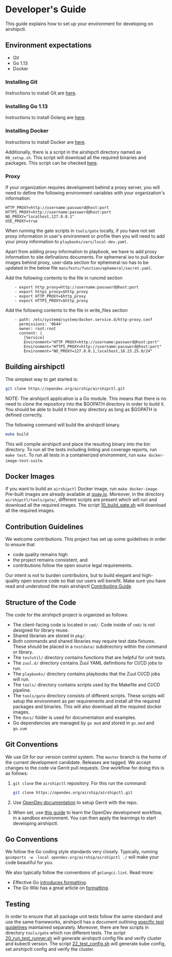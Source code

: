 # Developer's Guide

This guide explains how to set up your environment for developing on
airshipctl.

## Environment expectations

- Git
- Go 1.13
- Docker

### Installing Git

Instructions to install Git are [here][12].

### Installing Go 1.13

Instructions to install Golang are [here][13].

### Installing Docker

Instructions to install Docker are [here][14].

Additionally, there is a script in the airshipctl directory named as
`00_setup.sh`. This script will download all the required binaries and
packages. This script can be checked [here][1].

### Proxy

If your organization requires development behind a proxy server, you will need
to define the following environment variables with your organization's
information:

```
HTTP_PROXY=http://username:password@host:port
HTTPS_PROXY=http://username:password@host:port
NO_PROXY="localhost,127.0.0.1"
USE_PROXY=true
```

When running the gate scripts in `tools/gate` locally, if you have not set proxy
information in user's environment or profile then you will need to add your
proxy information to
`playbooks/vars/local-dev.yaml`.

Apart from adding proxy information to playbook, we have to add proxy information
to site definations documents. For ephemeral iso to pull docker images behind
proxy, user-data section for ephemeral iso has to be updated in the below file
`manifests/function/ephemeral/secret.yaml`.

Add the following contents to the file in runcmd section
```
    - export http_proxy=http://username:password@host:port
    - export https_proxy=$http_proxy
    - export HTTP_PROXY=$http_proxy
    - export HTTPS_PROXY=$http_proxy
```

Add the following contents to the file in write_files section
```
    - path: /etc/systemd/system/docker.service.d/http-proxy.conf
      permissions: '0644'
      owner: root:root
      content: |
        [Service]
        Environment="HTTP_PROXY=http://username:password@host:port"
        Environment="HTTPS_PROXY=http://username:password@host:port"
        Environment="NO_PROXY=127.0.0.1,localhost,10.23.25.0/24"
```
## Building airshipctl

The simplest way to get started is:

```sh
git clone https://opendev.org/airship/airshipctl.git
```

NOTE: The airshipctl application is a Go module. This means that there is no
need to clone the repository into the $GOPATH directory in order to build it.
You should be able to build it from any directory as long as $GOPATH is
defined correctly.

The following command will build the airshipctl binary.

```sh
make build
```

This will compile airshipctl and place the resulting binary into the bin
directory. To run all the tests including linting and coverage reports, run
`make test`. To run all tests in a containerized environment, run
`make docker-image-test-suite`.

## Docker Images

If you want to build an `airshipctl` Docker image, run `make docker-image`.
Pre-built images are already available at [quay.io][2]. Moreover, in the
directory `airshipctl/tools/gate/`, different scripts are present which will
run and download all the required images. The script [10_build_gate.sh][3]
will download all the required images.

## Contribution Guidelines

We welcome contributions. This project has set up some guidelines in order to
ensure that

- code quality remains high
- the project remains consistent, and
- contributions follow the open source legal requirements.

Our intent is not to burden contributors, but to build elegant and
high-quality open source code so that our users will benefit.
Make sure you have read and understood the main airshipctl
[Contributing Guide][4].

## Structure of the Code

The code for the airshipctl project is organized as follows:

- The client-facing code is located in `cmd/`. Code inside of `cmd/` is not
designed for library reuse.
- Shared libraries are stored in `pkg/`.
- Both commands and shared libraries may require test data fixtures. These
should be placed in a `testdata/` subdirectory within the command or library.
- The `testutil/` directory contains functions that are helpful for unit
tests.
- The `zuul.d/` directory contains Zuul YAML definitions for CI/CD jobs to
run.
- The `playbooks/` directory contains playbooks that the Zuul CI/CD jobs will
run.
- The `tools/` directory contains scripts used by the Makefile and CI/CD
pipeline.
- The `tools/gate` directory consists of different scripts. These scripts
will setup the environment as per requirements and install all the required
packages and binaries. This will also download all the required docker images.
- The `docs/` folder is used for documentation and examples.
- Go dependencies are managed by `go mod` and stored in `go.mod` and `go.sum`

## Git Conventions

We use Git for our version control system. The `master` branch is the home of
the current development candidate. Releases are tagged.
We accept changes to the code via Gerrit pull requests. One workflow for doing
this is as follows:

1. `git clone` the `airshipctl` repository. For this run the command:

    ```sh
    git clone https://opendev.org/airship/airshipctl.git
    ```

2. Use [OpenDev documentation][5] to setup Gerrit with the repo.

3. When set, use [this guide][6] to learn the OpenDev development workflow,
in a sandbox environment. You can then apply the learnings to start developing
airshipctl.

## Go Conventions

We follow the Go coding style standards very closely. Typically, running
`goimports -w -local opendev.org/airship/airshipctl ./` will make your code
beautiful for you.

We also typically follow the conventions of `golangci-lint`.
Read more:

- Effective Go [introduces formatting][7].
- The Go Wiki has a great article on [formatting][8].

## Testing

In order to ensure that all package unit tests follow the same standard and
use the same frameworks, airshipctl has a document outlining
[specific test guidelines][9] maintained separately.
Moreover, there are few scripts in directory `tools/gate` which run different
tests. The script [20_run_test_runner.sh][10] will generate airshipctl config
file and verify cluster and kubectl version. The script
[22_test_config.sh][11] will generate kube config, set airshipctl config and
verify the cluster.

[1]: https://github.com/airshipit/airshipctl/blob/master/tools/gate/00_setup.sh
[2]: https://quay.io/airshipit/airshipctl
[3]: https://github.com/airshipit/airshipctl/blob/master/tools/gate/10_build_gate.sh
[4]: https://github.com/airshipit/airshipctl/blob/master/CONTRIBUTING.md
[5]: https://docs.openstack.org/contributors/common/setup-gerrit.html
[6]: https://docs.opendev.org/opendev/infra-manual/latest/sandbox.html
[7]: https://golang.org/doc/effective_go.html#formatting
[8]: https://github.com/golang/go/wiki/CodeReviewComments
[9]: https://github.com/airshipit/airshipctl/blob/master/docs/source/testing-guidelines.md
[10]: https://github.com/airshipit/airshipctl/blob/master/tools/gate/20_run_test_runner.sh
[11]: https://github.com/airshipit/airshipctl/blob/master/tools/gate/22_test_configs.sh
[12]: https://git-scm.com/book/en/v2/Getting-Started-Installing-Git
[13]: https://golang.org/doc/install
[14]: https://docs.docker.com/get-docker/
